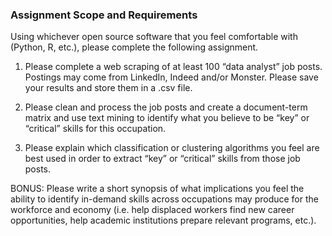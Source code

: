 ### Assignment Scope and Requirements 

Using whichever open source software that you feel comfortable with (Python, R, etc.), please complete the following assignment. 
 
1.	 Please complete a web scraping of at least 100 “data analyst” job posts. Postings may come from LinkedIn, Indeed and/or Monster. Please save your results and store them in a .csv file.  

2.	Please clean and process the job posts and create a document-term matrix and use text mining to identify what you believe to be “key” or “critical” skills for this occupation. 

3.	Please explain which classification or clustering algorithms you feel are best used in order to extract “key” or “critical” skills from those job posts.

BONUS: Please write a short synopsis of what implications you feel the ability to identify in-demand skills across occupations may produce for the workforce and economy (i.e. help displaced workers find new career opportunities, help academic institutions prepare relevant programs, etc.). 
